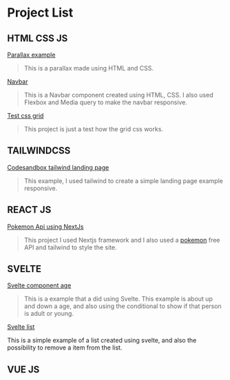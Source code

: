 # Project List

## HTML CSS JS

[Parallax example](https://codepen.io/caiocodp/pen/ExbdpMy)
> This is a parallax made using HTML and CSS.

[Navbar](https://codepen.io/caiocodp/pen/KKyxvOv)
> This is a Navbar component created using HTML, CSS. I also used Flexbox and Media query to make the navbar responsive.

[Test css grid](https://codepen.io/caiocodp/pen/qBVMROa)
> This project is just a test how the grid css works.

## TAILWINDCSS

[Codesandbox tailwind landing page](https://codesandbox.io/s/brave-cannon-8jkdk0?file=/index.html)
> This example, I used tailwind to create a simple landing page example responsive.

## REACT JS

[Pokemon Api using NextJs](https://next-tailwind-pokemon.vercel.app/)
> This project I used Nextjs framework and I also used a [pokemon](https://pokeapi.co/) free API and tailwind to style the site.

## SVELTE

[Svelte component age](https://codesandbox.io/s/suspicious-hoover-1koy31)
> This is a example that a did using Svelte. This example is about up and down a age, and also using the conditional to show if that person is adult or young.

[Svelte list](https://codesandbox.io/s/svelte-listloop-vpxssq)

This is a simple example of a list created using svelte, and also the possibility to remove a item from the list.

## VUE JS
